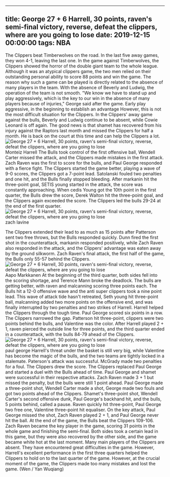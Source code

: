 
---
title: George 27 + 6 Harrell, 30 points, raven's semi-final victory, reverse, defeat the clippers, where are you going to lose
date: 2019-12-15 00:00:00
tags:  NBA
---
The Clippers beat Timberwolves on the road. In the last five away games, they won 4-1, leaving the last one. In the game against Timberwolves, the Clippers showed the horror of the double giant team to the whole league. Although it was an atypical clippers game, the two men relied on their outstanding personal ability to score 88 points and win the game.
The reason why such a game can be played is directly related to the absence of many players in the team. With the absence of Beverly and Ludwig, the operation of the team is not smooth. "We know we have to stand up and play aggressively, which is the key to our win in the absence of many players because of injuries," George said after the game. Early play aggressive, in the beginning to establish an advantage
However, this is not the most difficult situation for the Clippers. In the Clippers' away game against the bulls, Beverly and Ludwig continue to be absent, while Cowie Leonard is off again. The good news is that shamet has recovered from his injury against the Raptors last month and missed the Clippers for half a month. He is back on the court at this time and can help the Clippers a lot.
![George 27 + 6 Harrell, 30 points, raven's semi-final victory, reverse, defeat the clippers, where are you going to lose](207af3a97307471bbc239f9c0be1c05f.jpg)
Monteiz Harrell
The Bulls took control of the first offensive ball, Wendell Carter missed the attack, and the Clippers made mistakes in the first attack. Zach Raven was the first to score for the bulls, and Paul George responded with a fierce fight. The Clippers started the game better, playing a wave of 9-0 scores, the Clippers got a 7-point lead. Satolanski fouled two penalties and one hit, and the Bulls finally stopped bleeding.
After markanin hit the three-point goal, SETIS young started in the attack, the score was constantly approaching. When cedis Young got the 10th point in the first quarter, the Bulls drew the score, Derek Walton hit the three-point goal, and the Clippers again exceeded the score. The Clippers led the bulls 29-24 at the end of the first quarter.
![George 27 + 6 Harrell, 30 points, raven's semi-final victory, reverse, defeat the clippers, where are you going to lose](06e19dccdd9e420396693dfc2656965c.jpg)
zach lavine 

The Clippers extended their lead to as much as 15 points after Patterson sent two free throws, but the Bulls responded quickly. Dunn fired the first shot in the counterattack, markanin responded positively, while Zach Raven also responded in the attack, and the Clippers' advantage was eaten away by the ground silkworm. Zach Raven's final attack, the first half of the game, the Bulls only 55-57 behind the Clippers.
![George 27 + 6 Harrell, 30 points, raven's semi-final victory, reverse, defeat the clippers, where are you going to lose](cb5ca79bcd224fd690f2d5a079d4705a.jpg)
Aapo Markkanen
At the beginning of the third quarter, both sides fell into the scoring shortage, and Terence Mann broke the deadlock. The bulls are getting better, with raven and malcanning scoring three points each. The Bulls hit a 12-0 offensive wave and the anti super clippers took a nine point lead. This wave of attack tide hasn't retreated, Seth young hit three-point ball, malcanning added two more points on the offensive end, and was finally interrupted by two penalties and two strikes of Harrell.
Harrell helped the Clippers through the tough time. Paul George scored six points in a row. The Clippers narrowed the gap. Patterson hit three-point, clippers were two points behind the bulls, and Valentine was the color. After Harrell played 2 + 1, raven pierced the outside line for three points, and the third quarter ended in a counterattack, with the bulls 84-79 ahead of the Clippers.
![George 27 + 6 Harrell, 30 points, raven's semi-final victory, reverse, defeat the clippers, where are you going to lose](f33f18437d724243983094144107a123.jpg)
paul george 
Harrell's threat under the basket is still very big, while Valentine has become the magic of the bulls, and the two teams are tightly locked in a stalemate. Paterson's attack was successful. McGrady made two penalties for a foul. The Clippers drew the score. The Clippers replaced Paul George and started a duel with the Bulls ahead of time. Paul George and shamet were successful in their respective attacks. Zach Raven made 3 + 1 but missed the penalty, but the bulls were still 1 point ahead.
Paul George made a three-point shot, Wendell Carter made a shot, George made two fouls and got two points ahead of the Clippers. Shamet's three-point shot, Wendell Carter's second offensive dunk, Paul George's backhand hit, and the bulls, 5 points behind, called a pause. Raven quickly hit three-point, Paul George two free one, Valentine three-point hit equaliser.
On the key attack, Paul George missed the shot, Zach Raven played 2 + 1, and Paul George never hit the ball. At the end of the game, the Bulls beat the Clippers 109-106. Zach Raven became the key player in the game, scoring 31 points in the whole game and finishing the semi-final.
Both sides took a certain lead in this game, but they were also recovered by the other side, and the game became white hot at the last moment. Many main players of the Clippers are absent. They have encountered great difficulties in the game. However, Harrell's excellent performance in the first three quarters helped the Clippers to hold on to the last quarter of the game. However, at the crucial moment of the game, the Clippers made too many mistakes and lost the game.
(Wen / Yan Wuqiang)